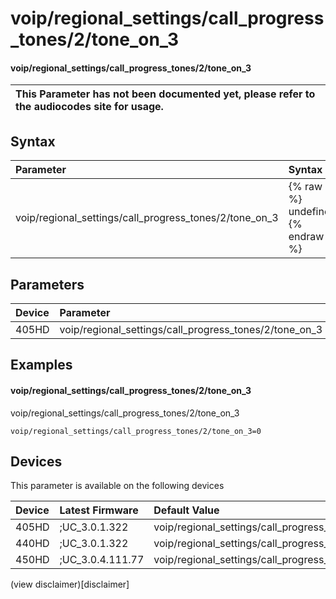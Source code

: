 ﻿---
description: voip/regional_settings/call_progress_tones/2/tone_on_3
search:
    keywords: ['voip','regional_settings','call_progress_tones','2','tone_on_3']
---

# voip/regional_settings/call_progress_tones/2/tone_on_3

#### voip/regional_settings/call_progress_tones/2/tone_on_3


| This Parameter has not been documented yet, please refer to the audiocodes site for usage.  |
| :--- |

## Syntax
| Parameter | Syntax |
| :--- | :--- |
|voip/regional_settings/call_progress_tones/2/tone_on_3 | {% raw %} undefined {% endraw %} |

## Parameters
|Device|Parameter|value|Description|
|:---|:---|:---|:---|
| 405HD | voip/regional_settings/call_progress_tones/2/tone_on_3 |  |  |

## Examples
#### voip/regional_settings/call_progress_tones/2/tone_on_3

voip/regional_settings/call_progress_tones/2/tone_on_3

```
voip/regional_settings/call_progress_tones/2/tone_on_3=0
```

## Devices
This parameter is available on the following devices

| Device | Latest Firmware | Default Value |
|:---|:---|:---|
| 405HD | ;UC_3.0.1.322 | voip/regional_settings/call_progress_tones/2/tone_on_3=0 
| 440HD | ;UC_3.0.1.322 | voip/regional_settings/call_progress_tones/2/tone_on_3=0 
| 450HD | ;UC_3.0.4.111.77 | voip/regional_settings/call_progress_tones/2/tone_on_3=0 

(view disclaimer)[disclaimer]
